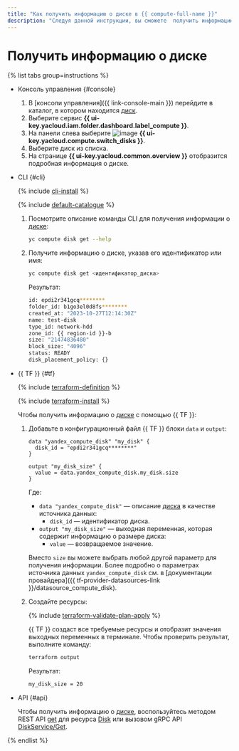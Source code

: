 ```yaml
---
title: "Как получить информацию о диске в {{ compute-full-name }}"
description: "Следуя данной инструкции, вы сможете  получить информацию о диске."
---
```


# Получить информацию о диске

{% list tabs group=instructions %}

- Консоль управления {#console}

  1. В [консоли управления]({{ link-console-main }}) перейдите в каталог, в котором находится [диск](../../concepts/disk.md).
  1. Выберите сервис **{{ ui-key.yacloud.iam.folder.dashboard.label_compute }}**.
  1. На панели слева выберите ![image](../../../_assets/console-icons/hard-drive.svg) **{{ ui-key.yacloud.compute.switch_disks }}**.
  1. Выберите диск из списка.
  1. На странице **{{ ui-key.yacloud.common.overview }}** отобразится подробная информация о диске.

- CLI {#cli}

  {% include [cli-install](../../../_includes/cli-install.md) %}

  {% include [default-catalogue](../../../_includes/default-catalogue.md) %}

  1. Посмотрите описание команды CLI для получения информации о [диске](../../concepts/disk.md):

      ```bash
      yc compute disk get --help
      ```

  1. Получите информацию о диске, указав его идентификатор или имя:
      
      ```bash
      yc compute disk get <идентификатор_диска>
      ```

      Результат:

      ```bash
      id: epdi2r341gcq********
      folder_id: b1go3el0d8fs********
      created_at: "2023-10-27T12:14:30Z"
      name: test-disk
      type_id: network-hdd
      zone_id: {{ region-id }}-b
      size: "21474836480"
      block_size: "4096"
      status: READY
      disk_placement_policy: {}
      ```

- {{ TF }} {#tf}

  {% include [terraform-definition](../../../_tutorials/_tutorials_includes/terraform-definition.md) %}

  {% include [terraform-install](../../../_includes/terraform-install.md) %}

  Чтобы получить информацию о [диске](../../concepts/disk.md) с помощью {{ TF }}:

  1. Добавьте в конфигурационный файл {{ TF }} блоки `data` и `output`:

      ```hcl
      data "yandex_compute_disk" "my_disk" {
        disk_id = "epdi2r341gcq********"
      }
      
      output "my_disk_size" {
        value = data.yandex_compute_disk.my_disk.size
      }
      ```

      Где:

      * `data "yandex_compute_disk"` — описание [диска](../../concepts/disk.md) в качестве источника данных:
         * `disk_id` — идентификатор диска.
      * `output "my_disk_size"` — выходная переменная, которая содержит информацию о размере диска:
         * `value` — возвращаемое значение.

     Вместо `size` вы можете выбрать любой другой параметр для получения информации. Более подробно о параметрах источника данных `yandex_compute_disk` см. в [документации провайдера]({{ tf-provider-datasources-link }}/datasource_compute_disk).

  1. Создайте ресурсы:

      {% include [terraform-validate-plan-apply](../../../_tutorials/_tutorials_includes/terraform-validate-plan-apply.md) %}

      {{ TF }} создаст все требуемые ресурсы и отобразит значения выходных переменных в терминале. Чтобы проверить результат, выполните команду:

      ```bash
      terraform output
      ```

      Результат:

      ```bash
      my_disk_size = 20
      ```

- API {#api}

  Чтобы получить информацию о [диске](../../concepts/disk.md), воспользуйтесь методом REST API [get](../../api-ref/Disk/get.md) для ресурса [Disk](../../api-ref/Disk/index.md) или вызовом gRPC API [DiskService/Get](../../api-ref/grpc/disk_service.md#Get).

{% endlist %}